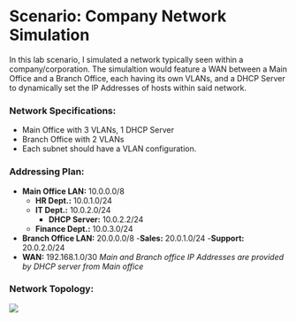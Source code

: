 # Scenario: Company Network Simulation

In this lab scenario, I simulated a network typically seen within a company/corporation. The simulaltion would feature a WAN between a Main Office and a Branch Office, each having its own VLANs, and a DHCP Server to dynamically set the IP Addresses of hosts within said network.

### Network Specifications:
- Main Office with 3 VLANs, 1 DHCP Server
- Branch Office with 2 VLANs
- Each subnet should have a VLAN configuration.

### Addressing Plan:
- **Main Office LAN:** 10.0.0.0/8
	- **HR Dept.:** 10.0.1.0/24
	- **IT Dept.:** 10.0.2.0/24
		- **DHCP Server:** 10.0.2.2/24
	- **Finance Dept.:** 10.0.3.0/24
- **Branch Office LAN:** 20.0.0.0/8
	-**Sales:** 20.0.1.0/24
	-**Support:** 20.0.2.0/24
- **WAN:** 192.168.1.0/30
*Main and Branch office IP Addresses are provided by DHCP server from Main office*

### Network Topology:
<img src="https://i.imgur.com/8oHoZ2U.png">
